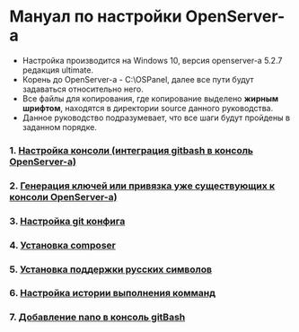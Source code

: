 # Мануал по настройки OpenServer-а
* Настройка производится на Windows 10, версия openserver-а 5.2.7 редакция ultimate.
* Корень до OpenServer-а - C:\OSPanel\, далее все пути будут задаваться относительно него.
* Все файлы для копирования, где копирование выделено **жирным шрифтом**, находятся в директории source данного руководства.
* Данное руководство подразумевает, что все шаги будут пройдены в заданном порядке.

### 1. [Настройка консоли (интеграция gitbash в консоль OpenServer-а)](pages/CONSOLE.md)
### 2. [Генерация ключей или привязка уже существующих к консоли OpenServer-a)](pages/SSH-KEY.md)
### 3. [Настройка git конфига](pages/GIT-CONFIG.md)
### 4. [Установка composer](pages/INSTALL-COMPOSER.md)
### 5. [Установка поддержки русских символов](pages/RUSSIAN-ENCODE.md)
### 6. [Настройка истории выполнения комманд](pages/BASH-HISTORY.md)
### 7. [Добавление nano в консоль gitBash](pages/ADD-NANO-GIT-BASH.md)
